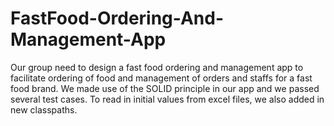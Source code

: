 # FastFood-Ordering-And-Management-App
Our group need to design a fast food ordering and management app to facilitate ordering of food and management of orders and staffs for a fast food brand. We made use of the SOLID principle in our app and we passed several test cases. To read in initial values from excel files, we also added in new classpaths. 
